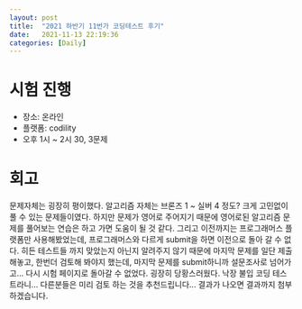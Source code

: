 ```yaml
---
layout: post
title:  "2021 하반기 11번가 코딩테스트 후기"
date:   2021-11-13 22:19:36
categories: [Daily]
---
```


# 시험 진행
* 장소: 온라인
* 플랫폼: codility
* 오후 1시 ~ 2시 30, 3문제

# 회고
문제자체는 굉장히 평이했다. 알고리즘 자체는 브론즈 1 ~ 실버 4 정도? 크게 고민없이 풀 수 있는 문제들이였다. 하지만 문제가 영어로 주어지기 때문에 영어로된 알고리즘 문제를 풀어보는 연습은 하고 가면 도움이 될 것 같다. 그리고 이전까지는 프로그래머스 플랫폼만 사용해봤었는데, 프로그래머스와 다르게 submit을 하면 이전으로 돌아 갈 수 없다. 히든 테스트들 까지 맞았는지 아닌지 알려주지 않기 때문에 마지막 문제를 일단 제출해놓고, 한번더 검토해 봐야지 했는데, 마지막 문제를 submit하니까 설문조사로 넘어가고... 다시 시험 페이지로 돌아갈 수 없었다. 굉장히 당황스러웠다. 낙장 불입 코딩 테스트라니... 다른분들은 미리 검토 하는 것을 추천드립니다... 결과가 나오면 결과까지 첨부하겠습니다.